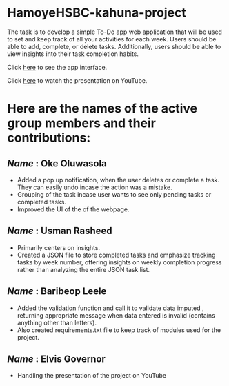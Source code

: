 # HamoyeHSBC-kahuna-project

The task is to develop a simple To-Do app web application that will be used to set and keep track of all your activities for each week. Users should be able to add, complete, or delete tasks. Additionally, users should be able to view insights into their task completion habits.

Click [here](https://hamoye-team-oladimeji-todo-app.onrender.com) to see the app interface.

Click [here](https://youtu.be/uX6n3O1F9z8?si=5GqmNqFVdIpSWT0C) to watch the presentation on YouTube.

# Here are the names of the active group members and their contributions:
## *Name* : Oke Oluwasola
  
  - Added a pop up notification, when the user deletes or complete a task. They can easily undo incase the action was a mistake.
  - Grouping of the task incase user wants to see only pending tasks or completed tasks.
  - Improved the UI of the of the webpage. 

## *Name* : Usman Rasheed

   - Primarily centers on insights.
   - Created a JSON file to store completed tasks and emphasize tracking tasks by week number, offering insights on weekly completion progress rather than analyzing the entire JSON task list.

## *Name* : Baribeop Leele

   - Added the validation function and call it to validate data imputed , returning appropriate message when data entered is invalid (contains anything other than letters). 
   - Also created requirements.txt file to keep track of modules used for the project.

## *Name* : Elvis Governor

   - Handling the presentation of the project on YouTube
